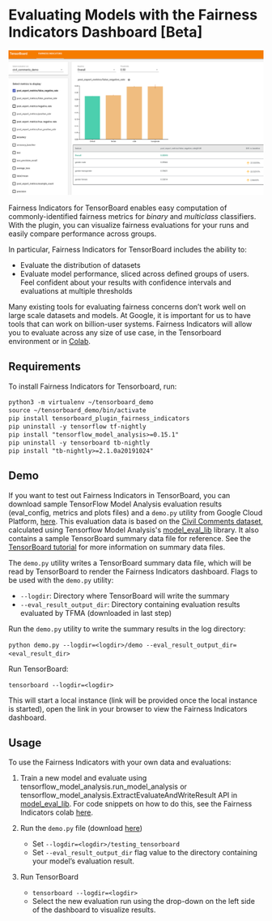 # Evaluating Models with the Fairness Indicators Dashboard [Beta]

![Fairness Indicators](./images/fairness-indicators.png)

Fairness Indicators for TensorBoard enables easy computation of commonly-identified fairness metrics for _binary_ and _multiclass_ classifiers. With the plugin, you can visualize fairness evaluations for your runs and easily compare performance across groups. 

In particular, Fairness Indicators for TensorBoard includes the ability to:
* Evaluate the distribution of datasets
* Evaluate model performance, sliced across defined groups of users. Feel confident about your results with confidence intervals and evaluations at multiple thresholds 

Many existing tools for evaluating fairness concerns don’t work well on large scale datasets and models. At Google, it is important for us to have tools that can work on billion-user systems. Fairness Indicators will allow you to evaluate across any size of use case, in the Tensorboard environment or in [Colab](https://github.com/tensorflow/fairness-indicators). 

## Requirements

To install Fairness Indicators for Tensorboard, run:

```
python3 -m virtualenv ~/tensorboard_demo
source ~/tensorboard_demo/bin/activate
pip install tensorboard_plugin_fairness_indicators
pip uninstall -y tensorflow tf-nightly
pip install "tensorflow_model_analysis>=0.15.1"
pip uninstall -y tensorboard tb-nightly
pip install "tb-nightly>=2.1.0a20191024"
```

## Demo

If you want to test out Fairness Indicators in TensorBoard, you can download sample TensorFlow Model Analysis evaluation results (eval_config, metrics and plots files) and a `demo.py` utility from Google Cloud Platform, [here](https://console.cloud.google.com/storage/browser/tensorboard_plugin_fairness_indicators/). This evaluation data is based on the [Civil Comments dataset](https://www.kaggle.com/c/jigsaw-unintended-bias-in-toxicity-classification), calculated using Tensorflow Model Analysis's [model_eval_lib](https://github.com/tensorflow/model-analysis/blob/master/tensorflow_model_analysis/api/model_eval_lib.py) library. It also contains a sample TensorBoard summary data file for reference. See the [TensorBoard tutorial](https://github.com/tensorflow/tensorboard/blob/master/README.md) for more information on summary data files.

The `demo.py` utility writes a TensorBoard summary data file, which will be read by TensorBoard to render the Fairness Indicators dashboard. Flags to be used with the `demo.py` utility: 

* `--logdir`:  Directory where TensorBoard will write the summary
* `--eval_result_output_dir`: Directory containing evaluation results evaluated by TFMA (downloaded in last step)

Run the `demo.py` utility to write the summary results in the log directory:

`python demo.py --logdir=<logdir>/demo --eval_result_output_dir=<eval_result_dir>`

Run TensorBoard:

`tensorboard --logdir=<logdir>`

This will start a local instance (link will be provided once the local instance is started), open the link in your browser to view the Fairness Indicators dashboard. 

## Usage

To use the Fairness Indicators with your own data and evaluations:

1. Train a new model and evaluate using tensorflow_model_analysis.run_model_analysis or tensorflow_model_analysis.ExtractEvaluateAndWriteResult API in [model_eval_lib](https://github.com/tensorflow/model-analysis/blob/master/tensorflow_model_analysis/api/model_eval_lib.py). For code snippets on how to do this, see the Fairness Indicators colab [here](https://github.com/tensorflow/fairness-indicators). 

2. Run the `demo.py` file (download [here](https://console.cloud.google.com/storage/browser/tensorboard_plugin_fairness_indicators/demo))
    * Set `--logdir=<logdir>/testing_tensorboard`
    * Set `--eval_result_output_dir` flag value to the directory containing your model’s evaluation result.
  
3. Run TensorBoard
    * `tensorboard --logdir=<logdir>`
    * Select the new evaluation run using the drop-down on the left side of the dashboard to visualize results.
